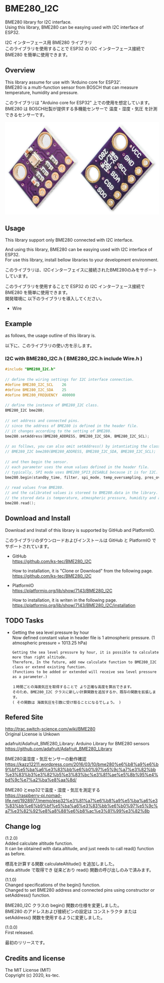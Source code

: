 # BME280_I2C
BME280 library for I2C interface.  
Using this library, BME280 can be easying used with I2C interface of ESP32.  
  
I2C インターフェース用 BME280 ライブラリ  
このライブラリを使用することで ESP32 の I2C インターフェース接続で BME280 を簡単に使用できます。  
  
## Overview
This library assume for use with 'Arduino core for ESP32'.  
BME280 is a multi-function sensor from BOSCH that can measure temperature, humidity and pressure.  
  
このライブラリは "Arduino core for ESP32" 上での使用を想定しています。  
BME280 は BOSCH社製が提供する多機能センサーで 温度・湿度・気圧 を計測できるセンサーです。  
  
<img src="./resources/GY-BME280_001.png" title="GY-BME280">
  
## Usage
This library support only BME280 connected with I2C interface.  
  
And using this library, BME280 can be easying used with I2C interface of ESP32.  
For use this library, install bellow libraries to your development environment.
  
このライブラリは、I2Cインターフェイスに接続されたBME280のみをサポートしています。  
  
このライブラリを使用することで ESP32 の I2C インターフェース接続で BME280 を簡単に使用できます。  
開発環境に 以下のライブラリを導入してください。  
  
- Wire  
  
## Example
as follows, the usage outline of this library is.  

以下に、このライブラリの使い方を示します。  

### I2C with BME280_I2C.h ( BME280_I2C.h include Wire.h )
```C++
#include "BME280_I2C.h"

// define the wiring settings for I2C interface connection.
#define BME280_I2C_SCL    26
#define BME280_I2C_SDA    25
#define BME280_FREQUENCY  400000

// define the instance of BME280_I2C class.
BME280_I2C bme280;

// set address and connected pins.
// since the address of BME280 is defined in the header file.
// it changes according to the setting of BME280.
bme280.setAddress(BME280_ADDRESS, BME280_I2C_SDA, BME280_I2C_SCL);

// as follows, you can also omit setAddress() by intantiating the class.
// BME280_I2C bme280(BME280_ADDRESS, BME280_I2C_SDA, BME280_I2C_SCL);

// and then begin the sensor.
// each parameter uses the enum values ​​defined in the header file.
// typically, SPI mode uses BME280_SPI3_DISABLE because it is for I2C.
bme280.begin(standby_time, filter, spi_mode, temp_oversampling, pres_oversampling, humi_oversampling, exec_mode);

// read values from BME280.
// and the calibrated values is storeed to BME280.data in the library.
// the stored data is temperature, atmospheric pressure, humidity and altitude.
bme280.read();
```
  
## Download and Install
Download and Install of this library is supported by GitHub and PlatformIO.  
  
このライブラリのダウンロードおよびインストールは GitHub と PlatformIO でサポートされています。  
  
- GitHub  
    https://github.com/ks-tec/BME280_I2C
  
    How to installation, it is "Clone or Download" from the following page.  
    https://github.com/ks-tec/BME280_I2C
  
- PlatformIO  
  https://platformio.org/lib/show/7143/BME280_I2C

    How to installation, it is writen in the following page.  
    https://platformio.org/lib/show/7143/BME280_I2C/installation
  
## TODO Tasks
- Getting the sea level pressure by hour  
Now defined constant value in header file is 1 atmospheric pressure. (1 atmospheric pressure = 1013.25 hPa)  
    ```
    Getting the sea level pressure by hour, it is possible to calculate more than right altitude.
    Therefore, In the future, add new calculate function to BME280_I2C class or extend existing function.
    (Functions to be added or extended will receive sea level pressure as a parameter.)

    １時間ごとの海面気圧を取得することで より正確な高度を算出できます。
    そのため、BME280_I2C クラスに新しい計算関数を追加するか、既存の関数を拡張します。
    ( その関数は 海面気圧を引数に受け取ることになるでしょう。 )
    ```
  
## Refered Site
http://trac.switch-science.com/wiki/BME280  
Original License is Unkown  
  
adafruit/Adafruit_BME280_Library: Arduino Library for BME280 sensors  
https://github.com/adafruit/Adafruit_BME280_Library  
  
BME280温湿度・気圧センサーの動作確認  
https://kazz12211.wordpress.com/2016/03/10/bme280%e6%b8%a9%e6%b9%bf%e5%ba%a6%e3%83%bb%e6%b0%97%e5%9c%a7%e3%82%bb%e3%83%b3%e3%82%b5%e3%83%bc%e3%81%ae%e5%8b%95%e4%bd%9c%e7%a2%ba%e8%aa%8d/  
  
BME280 とesp32で温度・湿度・気圧を測定する  
https://raspberry-pi.nomad-life.net/1928977/memo/esp32%e3%81%a7%e6%b8%a9%e5%ba%a6%e3%83%bb%e6%b9%bf%e5%ba%a6%e3%83%bb%e6%b0%97%e5%9c%a7%e3%82%92%e8%a8%88%e6%b8%ac%e3%81%99%e3%82%8b  
  
## Change log
(1.2.0)  
Added calculate altitude function.  
It can be obtained with data.altitude, and just needs to call read() function as before.  
  
標高を計算する関数 calculateAltitude() を追加しました。  
data.altitude で取得でき 従来どおり read() 関数の呼び出しのみで済みます。  
  
(1.1.0)  
Changed specifications of the begin() function.  
Changed to set BME280 address and connected pins using constructor or setAddress() function.  
  
BME280_I2C クラスの begin() 関数の仕様を変更しました。  
BME280 のアドレスおよび接続ピンの設定は コンストラクタ または setAddress() 関数を使用するように変更しました。  
  
(1.0.0)  
First released.  
  
最初のリリースです。  
  
## Credits and license
The MIT License (MIT)  
Copyright (c) 2020, ks-tec.
